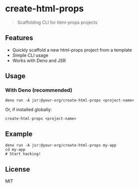 # create-html-props

> Scaffolding CLI for html-props projects

## Features
- Quickly scaffold a new html-props project from a template
- Simple CLI usage
- Works with Deno and JSR

## Usage

### With Deno (recommended)

```
deno run -A jsr:@your-org/create-html-props <project-name>
```

Or, if installed globally:

```
create-html-props <project-name>
```

<!--
### With npm (if published to npm)

```
npx create-html-props <project-name>
```
-->

## Example

```
deno run -A jsr:@your-org/create-html-props my-app
cd my-app
# Start hacking!
```

## License

MIT
